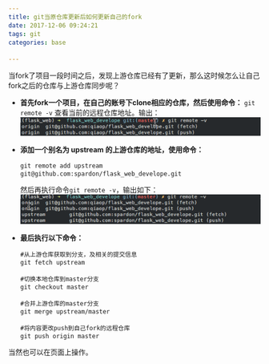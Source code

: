 ```yaml
---
title: git当原仓库更新后如何更新自己的fork
date: 2017-12-06 09:24:21
tags: git
categories: base

---
```



当fork了项目一段时间之后，发现上游仓库已经有了更新，那么这时候怎么让自己fork之后的仓库与上游仓库同步呢？

- **首先fork一个项目，在自己的账号下clone相应的仓库，然后使用命令：**
	`git remote -v`
	查看当前的远程仓库地址。输出：
	![](/images/post/git/git_fork.png)
<!-- more -->		

- **添加一个别名为 upstream 的上游仓库的地址，使用命令：**
	```
	git remote add upstream git@github.com:spardon/flask_web_develope.git
	```
	然后再执行命令`git remote -v`，输出如下：
	![](/images/post/git/git_fork_1.png)	
- **最后执行以下命令：**

	```
	#从上游仓库获取到分支，及相关的提交信息
	git fetch upstream 
	
	#切换本地仓库到master分支
	git checkout master
	
	#合并上游仓库的master分支
	git merge upstream/master
	
	#将内容更改push到自己fork的远程仓库
	git push origin master
	```
	
当然也可以在页面上操作。